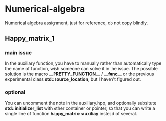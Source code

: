 # Numerical-algebra
Numerical algebra assignment, just for reference, do not copy blindly.
## Happy_matrix_1
### main issue  
In the auxiliary function, you have to manually rather than automatically type the name of function, wish someone can solve it in the issue. The possible solution is the macro **\_\_PRETTY_FUNCTION\_\_** / **\_\_func\_\_** or the previous experimental class **std::source_location**, but I haven't figured out.  
### optional  
You can uncomment the note in the auxiliary.hpp, and optionally subsitute **std::initializer_list** with other container or pointer, so that you can write a single line of function **happy_matrix::auxiliay** instead of several.
